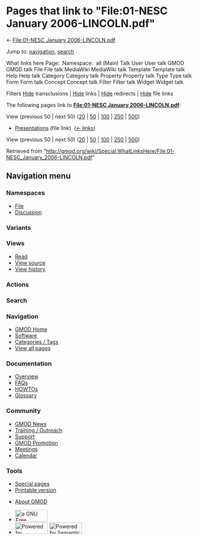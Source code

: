 <div id="mw-page-base" class="noprint">

</div>

<div id="mw-head-base" class="noprint">

</div>

<div id="content" class="mw-body" role="main">

<span id="top"></span>

<div id="mw-js-message" style="display:none;">

</div>



# <span dir="auto">Pages that link to "File:01-NESC January 2006-LINCOLN.pdf"</span>

<div id="bodyContent">

<div id="contentSub">

← [File:01-NESC January
2006-LINCOLN.pdf](/wiki/File:01-NESC_January_2006-LINCOLN.pdf "File:01-NESC January 2006-LINCOLN.pdf")

</div>

<div id="jump-to-nav" class="mw-jump">

Jump to: [navigation](#mw-navigation), [search](#p-search)

</div>

<div id="mw-content-text">

What links here Page:  Namespace:  all (Main) Talk User User talk GMOD
GMOD talk File File talk MediaWiki MediaWiki talk Template Template talk
Help Help talk Category Category talk Property Property talk Type Type
talk Form Form talk Concept Concept talk Filter Filter talk Widget
Widget talk

Filters
[Hide](/mediawiki/index.php?title=Special:WhatLinksHere/File:01-NESC_January_2006-LINCOLN.pdf&hidetrans=1 "Special:WhatLinksHere/File:01-NESC January 2006-LINCOLN.pdf")
transclusions \|
[Hide](/mediawiki/index.php?title=Special:WhatLinksHere/File:01-NESC_January_2006-LINCOLN.pdf&hidelinks=1 "Special:WhatLinksHere/File:01-NESC January 2006-LINCOLN.pdf")
links \|
[Hide](/mediawiki/index.php?title=Special:WhatLinksHere/File:01-NESC_January_2006-LINCOLN.pdf&hideredirs=1 "Special:WhatLinksHere/File:01-NESC January 2006-LINCOLN.pdf")
redirects \|
[Hide](/mediawiki/index.php?title=Special:WhatLinksHere/File:01-NESC_January_2006-LINCOLN.pdf&hideimages=1 "Special:WhatLinksHere/File:01-NESC January 2006-LINCOLN.pdf")
file links

The following pages link to **[File:01-NESC January
2006-LINCOLN.pdf](/wiki/File:01-NESC_January_2006-LINCOLN.pdf "File:01-NESC January 2006-LINCOLN.pdf")**:

View (previous 50 \| next 50)
([20](/mediawiki/index.php?title=Special:WhatLinksHere/File:01-NESC_January_2006-LINCOLN.pdf&limit=20 "Special:WhatLinksHere/File:01-NESC January 2006-LINCOLN.pdf")
\|
[50](/mediawiki/index.php?title=Special:WhatLinksHere/File:01-NESC_January_2006-LINCOLN.pdf&limit=50 "Special:WhatLinksHere/File:01-NESC January 2006-LINCOLN.pdf")
\|
[100](/mediawiki/index.php?title=Special:WhatLinksHere/File:01-NESC_January_2006-LINCOLN.pdf&limit=100 "Special:WhatLinksHere/File:01-NESC January 2006-LINCOLN.pdf")
\|
[250](/mediawiki/index.php?title=Special:WhatLinksHere/File:01-NESC_January_2006-LINCOLN.pdf&limit=250 "Special:WhatLinksHere/File:01-NESC January 2006-LINCOLN.pdf")
\|
[500](/mediawiki/index.php?title=Special:WhatLinksHere/File:01-NESC_January_2006-LINCOLN.pdf&limit=500 "Special:WhatLinksHere/File:01-NESC January 2006-LINCOLN.pdf"))

- [Presentations](/wiki/Presentations "Presentations") (file link) ‎
  <span class="mw-whatlinkshere-tools">([←
  links](/mediawiki/index.php?title=Special:WhatLinksHere&target=Presentations "Special:WhatLinksHere"))</span>

View (previous 50 \| next 50)
([20](/mediawiki/index.php?title=Special:WhatLinksHere/File:01-NESC_January_2006-LINCOLN.pdf&limit=20 "Special:WhatLinksHere/File:01-NESC January 2006-LINCOLN.pdf")
\|
[50](/mediawiki/index.php?title=Special:WhatLinksHere/File:01-NESC_January_2006-LINCOLN.pdf&limit=50 "Special:WhatLinksHere/File:01-NESC January 2006-LINCOLN.pdf")
\|
[100](/mediawiki/index.php?title=Special:WhatLinksHere/File:01-NESC_January_2006-LINCOLN.pdf&limit=100 "Special:WhatLinksHere/File:01-NESC January 2006-LINCOLN.pdf")
\|
[250](/mediawiki/index.php?title=Special:WhatLinksHere/File:01-NESC_January_2006-LINCOLN.pdf&limit=250 "Special:WhatLinksHere/File:01-NESC January 2006-LINCOLN.pdf")
\|
[500](/mediawiki/index.php?title=Special:WhatLinksHere/File:01-NESC_January_2006-LINCOLN.pdf&limit=500 "Special:WhatLinksHere/File:01-NESC January 2006-LINCOLN.pdf"))

</div>

<div class="printfooter">

Retrieved from
"<http://gmod.org/wiki/Special:WhatLinksHere/File:01-NESC_January_2006-LINCOLN.pdf>"

</div>

<div id="catlinks" class="catlinks catlinks-allhidden">

</div>

<div class="visualClear">

</div>

</div>

</div>

<div id="mw-navigation">

## Navigation menu

<div id="mw-head">



<div id="left-navigation">

<div id="p-namespaces" class="vectorTabs" role="navigation"
aria-labelledby="p-namespaces-label">

### Namespaces

- <span id="ca-nstab-image"><a href="/wiki/File:01-NESC_January_2006-LINCOLN.pdf" accesskey="c"
  title="View the file page [c]">File</a></span>
- <span id="ca-talk"><a
  href="/mediawiki/index.php?title=File_talk:01-NESC_January_2006-LINCOLN.pdf&amp;action=edit&amp;redlink=1"
  accesskey="t"
  title="Discussion about the content page [t]">Discussion</a></span>

</div>

<div id="p-variants" class="vectorMenu emptyPortlet" role="navigation"
aria-labelledby="p-variants-label">

### 

### Variants[](#)

<div class="menu">

</div>

</div>

</div>

<div id="right-navigation">

<div id="p-views" class="vectorTabs" role="navigation"
aria-labelledby="p-views-label">

### Views

- <span id="ca-view">[Read](/wiki/File:01-NESC_January_2006-LINCOLN.pdf)</span>
- <span id="ca-viewsource"><a
  href="/mediawiki/index.php?title=File:01-NESC_January_2006-LINCOLN.pdf&amp;action=edit"
  accesskey="e" title="This page is protected.
  You can view its source [e]">View source</a></span>
- <span id="ca-history"><a
  href="/mediawiki/index.php?title=File:01-NESC_January_2006-LINCOLN.pdf&amp;action=history"
  accesskey="h" title="Past revisions of this page [h]">View history</a></span>

</div>

<div id="p-cactions" class="vectorMenu emptyPortlet" role="navigation"
aria-labelledby="p-cactions-label">

### Actions[](#)

<div class="menu">

</div>

</div>

<div id="p-search" role="search">

### Search

<div id="simpleSearch">

</div>

</div>

</div>

</div>

<div id="mw-panel">

<div id="p-logo" role="banner">

<a href="/wiki/Main_Page"
style="background-image: url(http://gmod.org/images/GMOD-cogs.png);"
title="Visit the main page"></a>

</div>

<div id="p-Navigation" class="portal" role="navigation"
aria-labelledby="p-Navigation-label">

### Navigation

<div class="body">

- <span id="n-GMOD-Home">[GMOD Home](/wiki/Main_Page)</span>
- <span id="n-Software">[Software](/wiki/GMOD_Components)</span>
- <span id="n-Categories-.2F-Tags">[Categories /
  Tags](/wiki/Categories)</span>
- <span id="n-View-all-pages">[View all
  pages](/wiki/Special:AllPages)</span>

</div>

</div>

<div id="p-Documentation" class="portal" role="navigation"
aria-labelledby="p-Documentation-label">

### Documentation

<div class="body">

- <span id="n-Overview">[Overview](/wiki/Overview)</span>
- <span id="n-FAQs">[FAQs](/wiki/Category:FAQ)</span>
- <span id="n-HOWTOs">[HOWTOs](/wiki/Category:HOWTO)</span>
- <span id="n-Glossary">[Glossary](/wiki/Glossary)</span>

</div>

</div>

<div id="p-Community" class="portal" role="navigation"
aria-labelledby="p-Community-label">

### Community

<div class="body">

- <span id="n-GMOD-News">[GMOD News](/wiki/GMOD_News)</span>
- <span id="n-Training-.2F-Outreach">[Training /
  Outreach](/wiki/Training_and_Outreach)</span>
- <span id="n-Support">[Support](/wiki/Support)</span>
- <span id="n-GMOD-Promotion">[GMOD
  Promotion](/wiki/GMOD_Promotion)</span>
- <span id="n-Meetings">[Meetings](/wiki/Meetings)</span>
- <span id="n-Calendar">[Calendar](/wiki/Calendar)</span>

</div>

</div>

<div id="p-tb" class="portal" role="navigation"
aria-labelledby="p-tb-label">

### Tools

<div class="body">

- <span id="t-specialpages"><a href="/wiki/Special:SpecialPages" accesskey="q"
  title="A list of all special pages [q]">Special pages</a></span>
- <span id="t-print"><a
  href="/mediawiki/index.php?title=Special:WhatLinksHere/File:01-NESC_January_2006-LINCOLN.pdf&amp;printable=yes"
  rel="alternate" accesskey="p"
  title="Printable version of this page [p]">Printable version</a></span>

</div>

</div>

</div>

</div>

<div id="footer" role="contentinfo">

- <span id="footer-places-about">[About
  GMOD](/wiki/GMOD:About "GMOD:About")</span>

<!-- -->

- <span id="footer-copyrightico">[<img src="http://www.gnu.org/graphics/gfdl-logo-small.png" width="88"
  height="31" alt="a GNU Free Documentation License" />](http://www.gnu.org/licenses/fdl-1.3.html)</span>
- <span id="footer-poweredbyico">[<img src="/mediawiki/skins/common/images/poweredby_mediawiki_88x31.png"
  width="88" height="31" alt="Powered by MediaWiki" />](//www.mediawiki.org/)
  [<img
  src="/mediawiki/extensions/SemanticMediaWiki/includes/../resources/images/smw_button.png"
  width="88" height="31" alt="Powered by Semantic MediaWiki" />](https://www.semantic-mediawiki.org/wiki/Semantic_MediaWiki)</span>

<div style="clear:both">

</div>

</div>

